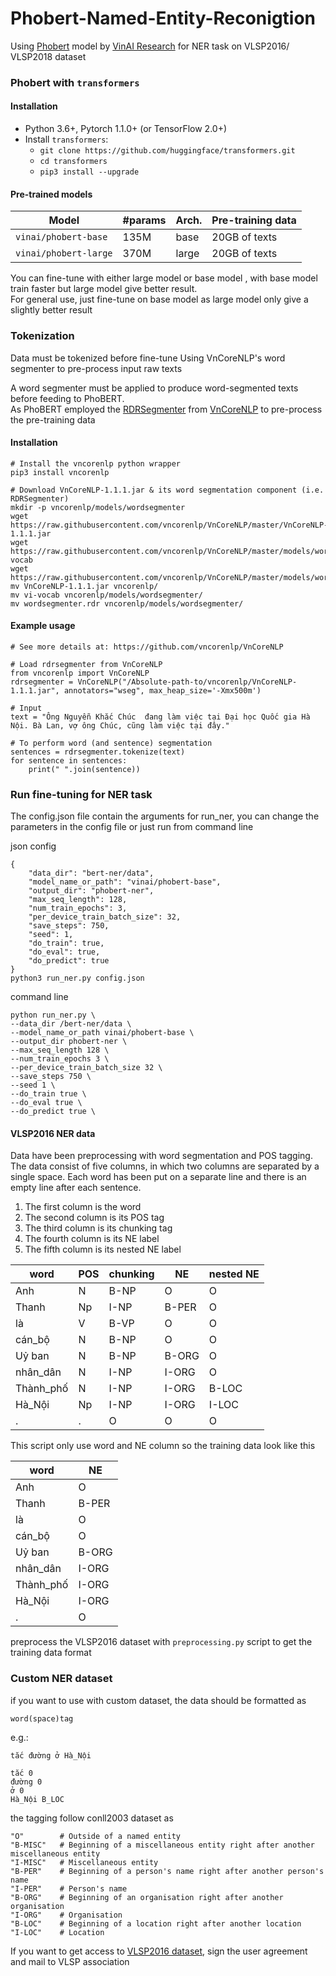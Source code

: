 # Phobert-Named-Entity-Reconigtion
Using [Phobert](https://github.com/VinAIResearch/PhoBERT#-using-phobert-with-transformers) model by [VinAI Research](https://github.com/VinAIResearch) for NER task on VLSP2016/ VLSP2018 dataset

### Phobert with ```transformers```
#### Installation
* Python 3.6+, Pytorch 1.1.0+ (or TensorFlow 2.0+)
* Install ```transformers```:
	* ```git clone https://github.com/huggingface/transformers.git```
	* ```cd transformers```
	* ```pip3 install --upgrade```

#### Pre-trained models
Model | #params | Arch. | Pre-training data
------------ | ------------- | ------------- | -------------
```vinai/phobert-base``` | 135M | base | 20GB of texts
```vinai/phobert-large``` | 370M | large | 20GB of texts

You can fine-tune with either large model or base model , with base model train faster but large model give better result. \
For general use, just fine-tune on base model as large model only give a slightly better result

### Tokenization
Data must be tokenized before fine-tune
Using VnCoreNLP's word segmenter to pre-process input raw texts

A word segmenter must be applied to produce word-segmented texts before feeding to PhoBERT.\
As PhoBERT employed the [RDRSegmenter](https://github.com/datquocnguyen/RDRsegmenter) from [VnCoreNLP](https://github.com/vncorenlp/VnCoreNLP) to pre-process the pre-training data

#### Installation
```
# Install the vncorenlp python wrapper
pip3 install vncorenlp

# Download VnCoreNLP-1.1.1.jar & its word segmentation component (i.e. RDRSegmenter) 
mkdir -p vncorenlp/models/wordsegmenter
wget https://raw.githubusercontent.com/vncorenlp/VnCoreNLP/master/VnCoreNLP-1.1.1.jar
wget https://raw.githubusercontent.com/vncorenlp/VnCoreNLP/master/models/wordsegmenter/vi-vocab
wget https://raw.githubusercontent.com/vncorenlp/VnCoreNLP/master/models/wordsegmenter/wordsegmenter.rdr
mv VnCoreNLP-1.1.1.jar vncorenlp/ 
mv vi-vocab vncorenlp/models/wordsegmenter/
mv wordsegmenter.rdr vncorenlp/models/wordsegmenter/
```

#### Example usage
```
# See more details at: https://github.com/vncorenlp/VnCoreNLP

# Load rdrsegmenter from VnCoreNLP
from vncorenlp import VnCoreNLP
rdrsegmenter = VnCoreNLP("/Absolute-path-to/vncorenlp/VnCoreNLP-1.1.1.jar", annotators="wseg", max_heap_size='-Xmx500m') 

# Input 
text = "Ông Nguyễn Khắc Chúc  đang làm việc tại Đại học Quốc gia Hà Nội. Bà Lan, vợ ông Chúc, cũng làm việc tại đây."

# To perform word (and sentence) segmentation
sentences = rdrsegmenter.tokenize(text) 
for sentence in sentences:
	print(" ".join(sentence))
```

### Run fine-tuning for NER task
The config.json file contain the arguments for run_ner, you can change the parameters in the config file or just run from command line

json config
```
{
    "data_dir": "bert-ner/data",
    "model_name_or_path": "vinai/phobert-base",
    "output_dir": "phobert-ner",
    "max_seq_length": 128,
    "num_train_epochs": 3,
    "per_device_train_batch_size": 32,
    "save_steps": 750,
    "seed": 1,
    "do_train": true,
    "do_eval": true,
    "do_predict": true
}
python3 run_ner.py config.json
```

command line
```
python run_ner.py \
--data_dir /bert-ner/data \
--model_name_or_path vinai/phobert-base \
--output_dir phobert-ner \
--max_seq_length 128 \
--num_train_epochs 3 \
--per_device_train_batch_size 32 \
--save_steps 750 \
--seed 1 \
--do_train true \
--do_eval true \
--do_predict true \
```

#### VLSP2016 NER data
Data have been preprocessing with word segmentation and POS tagging. The data consist of five columns, in which two columns are separated by a single space. Each word has been put on a separate line and there is an empty line after each sentence.

1. The first column is the word
2. The second column is its POS tag
3. The third column is its chunking tag
4. The fourth column is its NE label
5. The fifth column is its nested NE label

word | POS | chunking | NE | nested NE
---| --- | --- | --- | ---
Anh |	N |	B-NP |	O |	O
Thanh |	Np |	I-NP |	B-PER |	O
là |	V |	B-VP |	O |	O
cán_bộ |	N |	B-NP |	O |	O
Uỷ ban |	N |	B-NP |	B-ORG |	O
nhân_dân |	N |	I-NP |	I-ORG |	O
Thành_phố |	N |	I-NP |	I-ORG |	B-LOC
Hà_Nội |	Np |	I-NP |	I-ORG |	I-LOC
. |	. |	O |	O |	O


This script only use word and NE column so the training data look like this

word | NE
--- | ---
Anh | O 
Thanh | B-PER
là | O
cán_bộ | O
Uỷ ban | B-ORG
nhân_dân | I-ORG
Thành_phố | I-ORG
Hà_Nội | I-ORG
. | O


preprocess the VLSP2016 dataset with ```preprocessing.py``` script to get the training data format
### Custom NER dataset

if you want to use with custom dataset, the data should be formatted as
```
word(space)tag
```

e.g.:
```
tắc đường ở Hà_Nội

tắc 0
đường 0
ở 0
Hà_Nội B_LOC
```

the tagging follow conll2003 dataset as
```
"O"        # Outside of a named entity
"B-MISC"   # Beginning of a miscellaneous entity right after another miscellaneous entity
"I-MISC"   # Miscellaneous entity
"B-PER"    # Beginning of a person's name right after another person's name
"I-PER"    # Person's name
"B-ORG"    # Beginning of an organisation right after another organisation
"I-ORG"    # Organisation
"B-LOC"    # Beginning of a location right after another location
"I-LOC"    # Location
```

If you want to get access to [VLSP2016 dataset](https://vlsp.org.vn/resources-vlsp2016), sign the user agreement and mail to VLSP association

